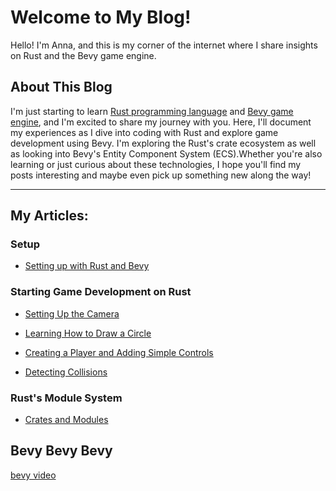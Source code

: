# Welcome to My Blog!

Hello! I'm Anna, and this is my corner of the internet where I share insights on Rust and the Bevy game engine.

## About This Blog
I'm just starting to learn [Rust programming language](https://doc.rust-lang.org/) and [Bevy game engine](https://bevyengine.org/), and I'm excited to share my journey with you. Here, I'll document my experiences as I dive into coding with Rust and explore game development using Bevy. I'm exploring the Rust's crate ecosystem as well as looking into Bevy's Entity Component System (ECS).Whether you're also learning or just curious about these technologies, I hope you'll find my posts interesting and maybe even pick up something new along the way! 

---
## My Articles:

### Setup 

- [Setting up with Rust and Bevy](./Archive/2024/12/2024.12.GettingStarted.md)
### Starting Game Development on Rust

- [Setting Up the Camera](./Archive/2024/12/2024.12.SettingUpTheCamera.md)

- [Learning How to Draw a Circle](./Archive/2024/12/2024.12.TryingToDrawSomething.md)

- [Creating a Player and Adding Simple Controls](./Archive/2024/12/2024.12.PlayerControls.md)

- [Detecting Collisions](./Archive/2025/February/2025.02.Collisions.md)

### Rust's Module System

- [Crates and Modules](./Archive/2025/February/2025.02.RustCratesAndModules.md)

## Bevy Bevy Bevy
[bevy video](./Bevy%20Bevy%20Bevy.mp4)